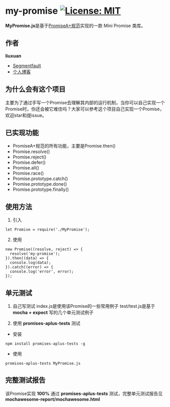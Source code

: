 # my-promise [![License: MIT](https://img.shields.io/badge/License-MIT-yellow.svg)](https://opensource.org/licenses/MIT)

**MyPromise.js**是基于[PromiseA+规范](https://promisesaplus.com/)实现的一款 Mini Promise 类库。

## 作者
**liuxuan**
- [Segmentfault](https://segmentfault.com/u/liuxuan_5845129fbf248)
- [个人博客](https://blog.liuxuan.site)


## 为什么会有这个项目
主要为了通过手写一个Promise去理解其内部的运行机制，当你可以自己实现一个Promise时，你还会被它难住吗？大家可以参考这个项目自己实现一个Promise，欢迎star和提issue。

## 已实现功能
- PromiseA+规范的所有功能，主要是Promise.then()
- Promise.resolve()
- Promise.reject()
- Promise.defer()
- Promise.all()
- Promise.race()
- Promise.prototype.catch()
- Promise.prototype.done()
- Promise.prototype.finally()

## 使用方法
1. 引入
```
let Promise = require('./MyPromise');
```
2. 使用
```
new Promise((resolve, reject) => {
  resolve('my-promise');
}).then((data) => {
  console.log(data);
}).catch((error) => {
  console.log('error', error);
});
```

## 单元测试
1. 自己写测试
index.js是使用该Promise的一些常用例子
test/test.js是基于 **mocha + expect** 写的几个单元测试例子

2. 使用 **promises-aplus-tests** 测试
- 安装
```
npm install promises-aplus-tests -g
```
- 使用
```
promises-aplus-tests MyPromise.js
```

## 完整测试报告
该Promise实现 **100%** 通过 **promises-aplus-tests** 测试，完整单元测试报告见    **mochawesome-report/mochawesome.html**
